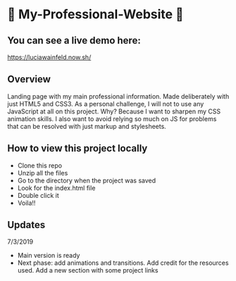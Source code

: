 # 🍰 My-Professional-Website 🍰

## You can see a live demo here:
https://luciawainfeld.now.sh/

## Overview
Landing page with my main professional information. Made deliberately with just HTML5 and CSS3. 
As a personal challenge, I will not to use any JavaScript at all on this project. Why? Because I want to sharpen my CSS animation skills. I also want to avoid relying so much on JS for problems that can be resolved with just markup and stylesheets.
## How to view this project locally
- Clone this repo
- Unzip all the files
- Go to the directory when the project was saved
- Look for the index.html file
- Double click it
- Voila!!
## Updates
7/3/2019 
- Main version is ready
- Next phase: add animations and transitions. Add credit for the resources used. Add a new section with some project links
